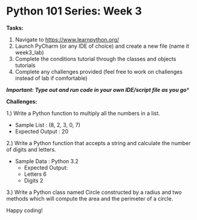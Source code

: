 # Python 101 Series: Week 3

**Tasks:** 
1. Navigate to https://www.learnpython.org/
2. Launch PyCharm (or any IDE of choice) and create a new file (name it week3_lab)
3. Complete the conditions tutorial through the classes and objects tutorials
4. Complete any challenges provided (feel free to work on challenges instead of lab if comfortable)
   
   
***Important: Type out and run code in your own IDE/script file as you go****
   
**Challenges:**

1.) Write a Python function to multiply all the numbers in a list.

- Sample List : (8, 2, 3, 0, 7)
- Expected Output : 20 

2.) Write a Python function that accepts a string and calculate the number of digits and letters.
- Sample Data : Python 3.2
    - Expected Output:
    - Letters 6 
    - Digits 2

3.) Write a Python class named Circle constructed by a radius and two methods which will compute the area and the perimeter of a circle.

Happy coding!
